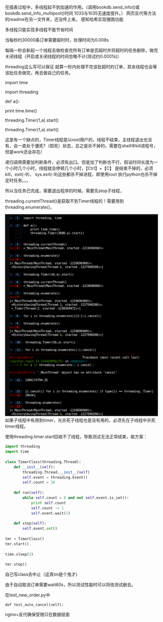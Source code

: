 在插表过程中，多线程起不到加速的作用。（调用bookdb.send_info()或bookdb.send_info_multipool()时间
1033与1035无速度提升。）
网页反代等方法的readme在另一文件夹，还没传上来。
感知哈希实现搜图功能

多线程只能实现多线程不能节省时间



当每秒约30000条订单需要超时时，处理时间为0.008s

每隔一秒会新起一个线程去做检查完所有订单是否超时并将超时的任务删除，做完关闭线程（开启或关闭线程的时间忽略不计(测试约0.0001s)）

threading这么写可以保证 就算一秒内处理不完该批超时的订单，其余线程也会等该批任务做完，再去做自己的任务。





import time

import threading  

def a():         

  print time.time()

  threading.Timer(1,a).start()

threading.Timer(1,a).start()

这是有一个缺点的，Timer线程是以root用户的，线程不结束，主线程退出也没有，会一直处于僵死?（假死）状态，总之是杀不掉的，需要在shell中kill进程号，但是work还会存在/

递归调用需要加判断条件，必须有出口。但是加了判断也不行，假设时间长度为一个小时几个小时，线程就会停顿几个小时，【Ctrl】+【C】 是结束不掉的，必须kill，exit(-9)， sys.exit(-9)这些都杀不掉进程，即使用root 执行python也杀不掉定时任务。。。

所以当任务已完成，需要退出程序的时候，需要先stop子线程，

threading.currentThread()是获取不到Timer线程的！需要用到threading.enumerate()，

![image-20191222120410239](README3.assets/image-20191222120410239.png)
如果子线程中有用到timer，光杀死子线程也是没有用的，必须先在子线程中杀死timer线程。

使用threading.timer.start回收不了线程，导致测试无法正常结束，故方案：

```py
import threading
import time

class TimerClass(threading.Thread):
    def __init__(self):
        threading.Thread.__init__(self)
        self.event = threading.Event()
        self.count = 10

    def run(self):
        while self.count > 0 and not self.event.is_set():
            print self.count
            self.count -= 1
            self.event.wait(1)

    def stop(self):
        self.event.set()

tmr = TimerClass()
tmr.start()

time.sleep(3)

tmr.stop()
```

自己写class去中止（这真tm是个鬼才）

由于自动取消订单需要wait60s，所以测试性能时可以将改测试删去。

在test_new_order.py中

```
def test_auto_cancel(self):
```

nginx+反代确保受限只在数据层面